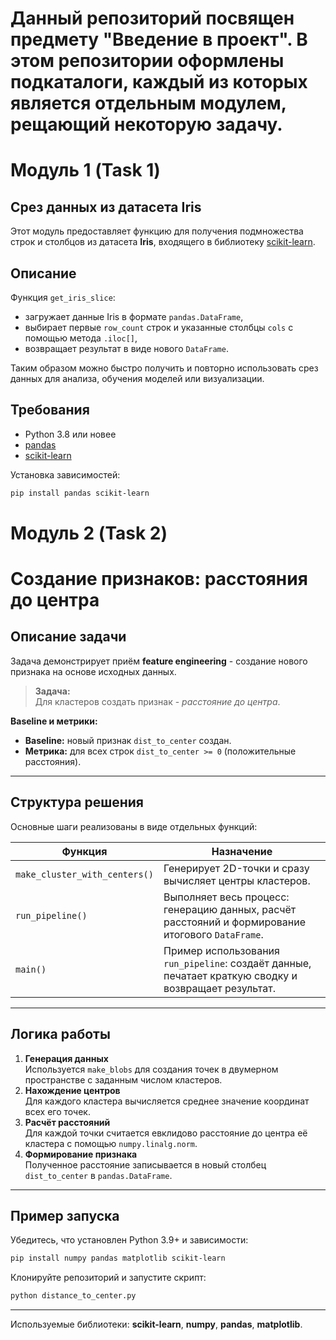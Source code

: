 # Данный репозиторий посвящен предмету "Введение в проект". В этом репозитории оформлены подкаталоги, каждый из которых является отдельным модулем, рещающий некоторую задачу.


# Модуль 1 (Task 1)
## Срез данных из датасета Iris 

Этот модуль предоставляет функцию для получения подмножества строк и столбцов из датасета **Iris**, входящего в библиотеку [scikit-learn](https://scikit-learn.org/).

## Описание

Функция `get_iris_slice`:
- загружает данные Iris в формате `pandas.DataFrame`,
- выбирает первые `row_count` строк и указанные столбцы `cols` с помощью метода `.iloc[]`,
- возвращает результат в виде нового `DataFrame`.

Таким образом можно быстро получить и повторно использовать срез данных для анализа, обучения моделей или визуализации.

## Требования

- Python 3.8 или новее
- [pandas](https://pandas.pydata.org/)
- [scikit-learn](https://scikit-learn.org/)

Установка зависимостей:
```bash
pip install pandas scikit-learn
```

# Модуль 2 (Task 2)
# Создание признаков: расстояния до центра

##  Описание задачи
Задача демонстрирует приём **feature engineering** - создание нового признака на основе исходных данных.

> **Задача:**  
> Для кластеров создать признак - *расстояние до центра*.

**Baseline и метрики:**
- **Baseline:** новый признак `dist_to_center` создан.
- **Метрика:** для всех строк `dist_to_center >= 0` (положительные расстояния).

---

##  Структура решения
Основные шаги реализованы в виде отдельных функций:

| Функция | Назначение |
|---------|------------|
| `make_cluster_with_centers()` | Генерирует 2D-точки и сразу вычисляет центры кластеров. |
| `run_pipeline()` | Выполняет весь процесс: генерацию данных, расчёт расстояний и формирование итогового `DataFrame`. |
| `main()` | Пример использования `run_pipeline`: создаёт данные, печатает краткую сводку и возвращает результат. |

---

## Логика работы
1. **Генерация данных**  
   Используется `make_blobs` для создания точек в двумерном пространстве с заданным числом кластеров.
2. **Нахождение центров**  
   Для каждого кластера вычисляется среднее значение координат всех его точек.
3. **Расчёт расстояний**  
   Для каждой точки считается евклидово расстояние до центра её кластера с помощью `numpy.linalg.norm`.
4. **Формирование признака**  
   Полученное расстояние записывается в новый столбец `dist_to_center` в `pandas.DataFrame`.

---

## Пример запуска
Убедитесь, что установлен Python 3.9+ и зависимости:

```bash
pip install numpy pandas matplotlib scikit-learn
```

Клонируйте репозиторий и запустите скрипт:

```bash
python distance_to_center.py
```

---

Используемые библиотеки: **scikit-learn**, **numpy**, **pandas**, **matplotlib**.
